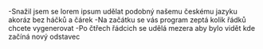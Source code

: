 -Snažil jsem se lorem ipsum udělat podobný našemu českému jazyku akoráz bez háčků a čárek
-Na začátku se vás program zeptá kolik řádků chcete vygenerovat 
-Po čtřech řádcich se udělá mezera aby bylo vidět kde začíná nový odstavec
